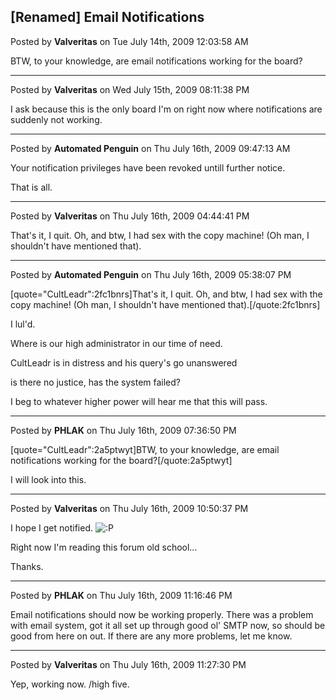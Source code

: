 ## [Renamed] Email Notifications
Posted by **Valveritas** on Tue July 14th, 2009 12:03:58 AM

BTW, to your knowledge, are email notifications working for the board?

--------------------------------------------------------------------------------

Posted by **Valveritas** on Wed July 15th, 2009 08:11:38 PM

I ask because this is the only board I'm on right now where notifications are suddenly not working.

--------------------------------------------------------------------------------

Posted by **Automated Penguin** on Thu July 16th, 2009 09:47:13 AM

Your notification privileges have been revoked untill further notice.

That is all.

--------------------------------------------------------------------------------

Posted by **Valveritas** on Thu July 16th, 2009 04:44:41 PM

That's it, I quit.  Oh, and btw, I had sex with the copy machine!  (Oh man, I shouldn't have mentioned that).

--------------------------------------------------------------------------------

Posted by **Automated Penguin** on Thu July 16th, 2009 05:38:07 PM

[quote=&quot;CultLeadr&quot;:2fc1bnrs]That's it, I quit.  Oh, and btw, I had sex with the copy machine!  (Oh man, I shouldn't have mentioned that).[/quote:2fc1bnrs]

I lul'd.

Where is our high administrator in our time of need.

CultLeadr is in distress and his query's go unanswered

is there no justice, has the system failed?

I beg to whatever higher power will hear me that this will pass.

--------------------------------------------------------------------------------

Posted by **PHLAK** on Thu July 16th, 2009 07:36:50 PM

[quote=&quot;CultLeadr&quot;:2a5ptwyt]BTW, to your knowledge, are email notifications working for the board?[/quote:2a5ptwyt]

I will look into this.

--------------------------------------------------------------------------------

Posted by **Valveritas** on Thu July 16th, 2009 10:50:37 PM

I hope I get notified. <!-- s:P --><img src="{SMILIES_PATH}/icon_razz.gif" alt=":P" title="Razz" /><!-- s:P -->

Right now I'm reading this forum old school...

Thanks.

--------------------------------------------------------------------------------

Posted by **PHLAK** on Thu July 16th, 2009 11:16:46 PM

Email notifications should now be working properly.  There was a problem with email system, got it all set up through good ol' SMTP now, so should be good from here on out.  If there are any more problems, let me know.

--------------------------------------------------------------------------------

Posted by **Valveritas** on Thu July 16th, 2009 11:27:30 PM

Yep, working now.  /high five.
